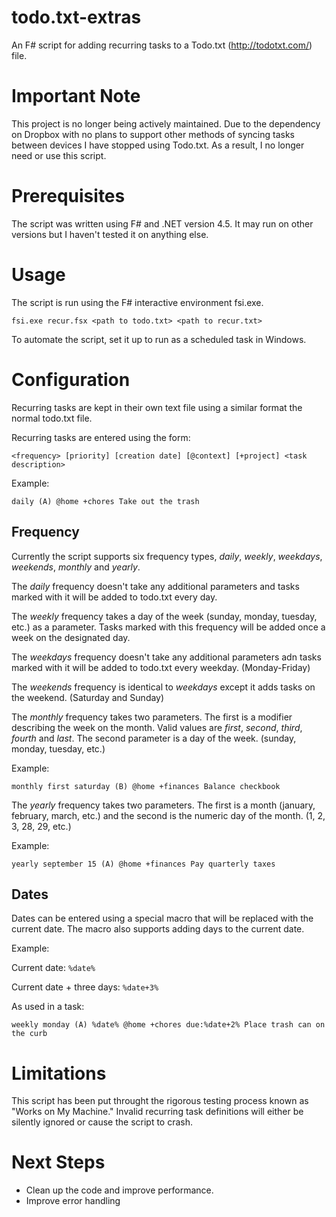 todo.txt-extras
===============

An F# script for adding recurring tasks to a Todo.txt (http://todotxt.com/) file.

# Important Note

This project is no longer being actively maintained. Due to the dependency on Dropbox with no plans to support other methods of syncing tasks between devices I have stopped using Todo.txt. As a result, I no longer need or use this script.

# Prerequisites

The script was written using F# and .NET version 4.5. It may run on other versions but I haven't tested it on anything else.

# Usage

The script is run using the F# interactive environment fsi.exe.

`fsi.exe recur.fsx <path to todo.txt> <path to recur.txt>`

To automate the script, set it up to run as a scheduled task in Windows.

# Configuration

Recurring tasks are kept in their own text file using a similar format the normal todo.txt file.

Recurring tasks are entered using the form:

`<frequency> [priority] [creation date] [@context] [+project] <task description>`

Example:

`daily (A) @home +chores Take out the trash`

## Frequency

Currently the script supports six frequency types, *daily*, *weekly*, *weekdays*, *weekends*, *monthly* and *yearly*.

The *daily* frequency doesn't take any additional parameters and tasks marked with it will be added to todo.txt every day.

The *weekly* frequency takes a day of the week (sunday, monday, tuesday, etc.) as a parameter. Tasks marked with this frequency will be added once a week on the designated day.

The *weekdays* frequency doesn't take any additional parameters adn tasks marked with it will be added to todo.txt every weekday. (Monday-Friday)

The *weekends* frequency is identical to *weekdays* except it adds tasks on the weekend. (Saturday and Sunday)

The *monthly* frequency takes two parameters. The first is a modifier describing the week on the month. Valid values are *first*, *second*, *third*, *fourth* and *last*. The second parameter is a day of the week. (sunday, monday, tuesday, etc.)

Example:

`monthly first saturday (B) @home +finances Balance checkbook`

The *yearly* frequency takes two parameters. The first is a month (january, february, march, etc.) and the second is the numeric day of the month.  (1, 2, 3, 28, 29, etc.)

Example:

`yearly september 15 (A) @home +finances Pay quarterly taxes`

## Dates

Dates can be entered using a special macro that will be replaced with the current date. The macro also supports adding days to the current date.

Example:

Current date: `%date%`

Current date + three days: `%date+3%`

As used in a task:

`weekly monday (A) %date% @home +chores due:%date+2% Place trash can on the curb`

# Limitations

This script has been put throught the rigorous testing process known as "Works on My Machine." Invalid recurring task definitions will either be silently ignored or cause the script to crash.

# Next Steps

* Clean up the code and improve performance.
* Improve error handling
